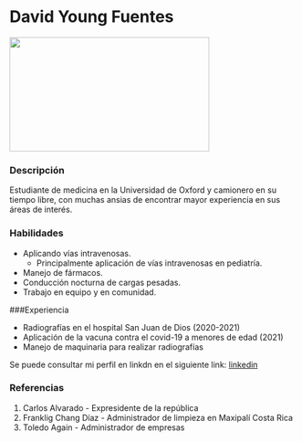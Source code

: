# David Young Fuentes 

<img src="https://img.freepik.com/free-vector/businessman-character-avatar-isolated_24877-60111.jpg?w=2000" width="350" height="200">

### Descripción 
Estudiante de medicina en la Universidad de Oxford y camionero en su tiempo libre, con muchas ansias de encontrar mayor experiencia en sus áreas de interés.

### Habilidades
- Aplicando vías intravenosas.
    - Principalmente aplicación de vías intravenosas en pediatría.
- Manejo de fármacos.
- Conducción nocturna de cargas pesadas.
- Trabajo en equipo y en comunidad.

###Experiencia 
- Radiografías en el hospital San Juan de Dios (2020-2021)
- Aplicación de la vacuna contra el covid-19 a menores de edad (2021)
- Manejo de maquinaria para realizar radiografías

Se puede consultar mi perfil en linkdn en el siguiente link: [linkedin](https://www.linkedin.com/)

### Referencias

1. Carlos Alvarado - Expresidente de la república
2. Franklig Chang Díaz - Administrador de limpieza en Maxipalí Costa Rica
3. Toledo Again - Administrador de empresas
